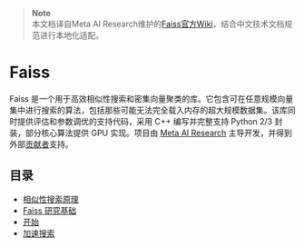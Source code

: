 > **Note**<br>
> 本文档译自Meta AI Research维护的[Faiss官方Wiki](https://github.com/facebookresearch/faiss/wiki)，结合中文技术文档规范进行本地化适配。

# Faiss

Faiss 是一个用于高效相似性搜索和密集向量聚类的库。它包含可在任意规模向量集中进行搜索的算法，包括那些可能无法完全载入内存的超大规模数据集。该库同时提供评估和参数调优的支持代码，采用 C++ 编写并完整支持 Python 2/3 封装，部分核心算法提供 GPU 实现。项目由 [Meta AI Research](https://research.facebook.com/) 主导开发，并得到外部[贡献者](https://github.com/facebookresearch/faiss/graphs/contributors)支持。

## 目录

- [相似性搜索原理](./similarity_search.md)
- [Faiss 研究基础](./research_foundations.md)
- [开始](./tutorial/getting-started.md)
- [加速搜索](./tutorial/faster-search.md)
